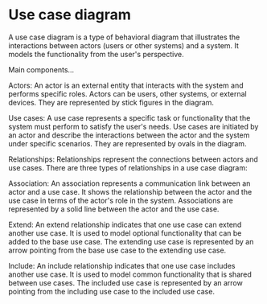 # Use case diagram

A use case diagram is a type of behavioral diagram that illustrates the interactions between actors (users or other systems) and a system. It models the functionality from the user's perspective.

Main components…

Actors: An actor is an external entity that interacts with the system and performs specific roles. Actors can be users, other systems, or external devices. They are represented by stick figures in the diagram.

Use cases: A use case represents a specific task or functionality that the system must perform to satisfy the user's needs. Use cases are initiated by an actor and describe the interactions between the actor and the system under specific scenarios. They are represented by ovals in the diagram.

Relationships: Relationships represent the connections between actors and use cases. There are three types of relationships in a use case diagram:

Association: An association represents a communication link between an actor and a use case. It shows the relationship between the actor and the use case in terms of the actor's role in the system. Associations are represented by a solid line between the actor and the use case.

Extend: An extend relationship indicates that one use case can extend another use case. It is used to model optional functionality that can be added to the base use case. The extending use case is represented by an arrow pointing from the base use case to the extending use case.

Include: An include relationship indicates that one use case includes another use case. It is used to model common functionality that is shared between use cases. The included use case is represented by an arrow pointing from the including use case to the included use case.
